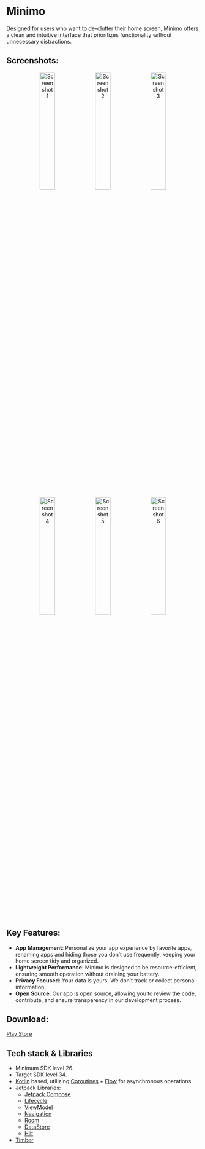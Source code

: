 # Minimo

Designed for users who want to de-clutter their home screen, Minimo offers a clean and intuitive
interface that prioritizes functionality without unnecessary distractions.

## Screenshots:

<p align="center">
  <img src="https://github.com/user-attachments/assets/50587577-66fd-4c3c-bb80-ec3b62b9076e" alt="Screenshot 1" width="28%" />
  <img src="https://github.com/user-attachments/assets/37f0da02-43af-4342-8c93-27f3a066cf87" alt="Screenshot 2" width="28%" />
  <img src="https://github.com/user-attachments/assets/114bd5c8-3dca-4af2-ac72-dc169f1633ae" alt="Screenshot 3" width="28%" />
</p>

<p align="center">
  <img src="https://github.com/user-attachments/assets/a5b26c3b-71f9-495f-90eb-ebb2eaab6056" alt="Screenshot 4" width="28%" />
  <img src="https://github.com/user-attachments/assets/1d41d781-2806-4b5a-8c01-b1b4831d8374" alt="Screenshot 5" width="28%" />
  <img src="https://github.com/user-attachments/assets/1b534c9d-e550-4d15-997c-3313ec4e2265" alt="Screenshot 6" width="28%" />
</p>

## Key Features:

- **App Management**: Personalize your app experience by favorite apps, renaming apps and hiding
  those you don’t use frequently, keeping your home screen tidy and organized.
- **Lightweight Performance**: Minimo is designed to be resource-efficient, ensuring smooth
  operation without draining your battery.
- **Privacy Focused**: Your data is yours. We don’t track or collect personal information.
- **Open Source**: Our app is open source, allowing you to review the code, contribute, and ensure
  transparency in our development process.

## Download:

[Play Store](https://play.google.com/store/apps/details?id=com.minimo.launcher)

## Tech stack & Libraries

- Minimum SDK level 26.
- Target SDK level 34.
- [Kotlin](https://kotlinlang.org/) based,
  utilizing [Coroutines](https://github.com/Kotlin/kotlinx.coroutines) + [Flow](https://kotlin.github.io/kotlinx.coroutines/kotlinx-coroutines-core/kotlinx.coroutines.flow/)
  for asynchronous operations.
- Jetpack Libraries:
    - [Jetpack Compose](https://developer.android.com/compose)
    - [Lifecycle](https://developer.android.com/jetpack/androidx/releases/lifecycle)
    - [ViewModel](https://developer.android.com/topic/libraries/architecture/viewmodel)
    - [Navigation](https://developer.android.com/guide/navigation)
    - [Room](https://developer.android.com/jetpack/androidx/releases/room)
    - [DataStore](https://developer.android.com/jetpack/androidx/releases/datastore)
    - [Hilt](https://dagger.dev/hilt/)
- [Timber](https://github.com/JakeWharton/timber)